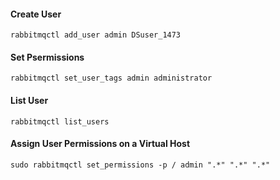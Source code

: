

#### Create User

```shell
rabbitmqctl add_user admin DSuser_1473
```



#### Set Psermissions

```shell
rabbitmqctl set_user_tags admin administrator
```





#### List User

```shell
rabbitmqctl list_users
```





#### Assign User Permissions on a Virtual Host

```shell
sudo rabbitmqctl set_permissions -p / admin ".*" ".*" ".*"
```

